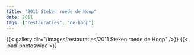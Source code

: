 ```yaml
---
title: "2011 Steken roede de Hoop"
date: 2011
tags: ["restauraties", "de-hoop"]
---
```


{{< gallery dir="/images/restauraties/2011 Steken roede de Hoop" />}}
{{< load-photoswipe >}}